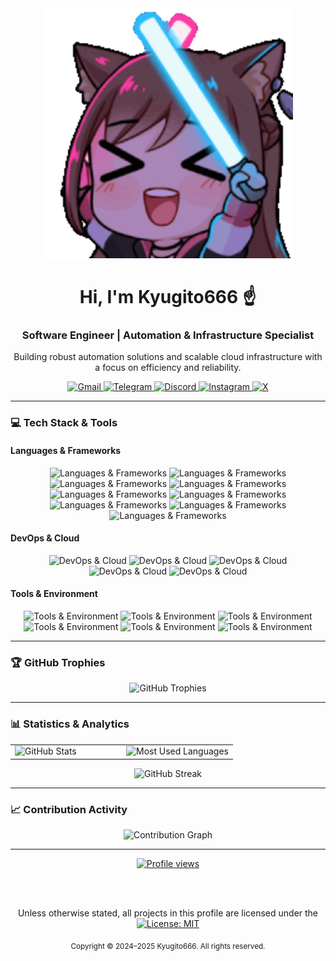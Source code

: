 <div align="center">
  <img src="https://raw.githubusercontent.com/Kyugito666/Kyugito666/main/assets/duong2.gif?raw=true" width="400" autoplay loop muted playsinline/>
</div>

<div align="center">
  <h1>Hi, I'm Kyugito666 ☝️</h1>
  <h3>Software Engineer | Automation & Infrastructure Specialist</h3>
  <p>Building robust automation solutions and scalable cloud infrastructure with a focus on efficiency and reliability.</p>
</div>

<div align="center">
  <a href="mailto:siti007.sj@gmail.com">
    <img src="https://img.shields.io/badge/Gmail-D14836?style=for-the-badge&logo=gmail&logoColor=white" alt="Gmail"/>
  </a>
  <a href="https://t.me/i011100110110010101100101u" target="_blank">
    <img src="https://img.shields.io/badge/Telegram-2CA5E0?style=for-the-badge&logo=telegram&logoColor=white" alt="Telegram"/>
  </a>
  <a href="https://discordapp.com/users/493694594060648450" target="_blank">
    <img src="https://img.shields.io/badge/Discord-5865F2?style=for-the-badge&logo=discord&logoColor=white" alt="Discord"/>
  </a>
  <a href="https://instagram.com/galangaditiao" target="_blank">
    <img src="https://img.shields.io/badge/Instagram-E4405F?style=for-the-badge&logo=instagram&logoColor=white" alt="Instagram"/>
  </a>
  <a href="https://x.com/Dontsuspendpls0" target="_blank">
    <img src="https://img.shields.io/badge/X (Twitter)-000000?style=for-the-badge&logo=x&logoColor=white" alt="X"/>
  </a>
</div>

---

### 💻 Tech Stack & Tools

#### Languages & Frameworks
<p align="center">
  <img src="https://img.shields.io/badge/Bash-4EAA25?style=for-the-badge&logo=gnu-bash&logoColor=white" alt="Languages & Frameworks"/>
  <img src="https://img.shields.io/badge/C%23-239120?style=for-the-badge&logo=csharp&logoColor=white" alt="Languages & Frameworks"/>
  <img src="https://img.shields.io/badge/C++-00599C?style=for-the-badge&logo=cplusplus&logoColor=white" alt="Languages & Frameworks"/>
  <img src="https://img.shields.io/badge/Go-00ADD8?style=for-the-badge&logo=go&logoColor=white" alt="Languages & Frameworks"/>
  <img src="https://img.shields.io/badge/JavaScript-F7DF1E?style=for-the-badge&logo=javascript&logoColor=black" alt="Languages & Frameworks"/>
  <img src="https://img.shields.io/badge/Kotlin-7F52FF?style=for-the-badge&logo=kotlin&logoColor=white" alt="Languages & Frameworks"/>
  <img src="https://img.shields.io/badge/Python-3776AB?style=for-the-badge&logo=python&logoColor=white" alt="Languages & Frameworks"/>
  <img src="https://img.shields.io/badge/Ruby-CC342D?style=for-the-badge&logo=ruby&logoColor=white" alt="Languages & Frameworks"/>
  <img src="https://img.shields.io/badge/Rust-000000?style=for-the-badge&logo=rust&logoColor=white" alt="Languages & Frameworks"/>
</p>

#### DevOps & Cloud
<p align="center">
  <img src="https://img.shields.io/badge/AWS-232F3E?style=for-the-badge&logo=amazon-aws&logoColor=white" alt="DevOps & Cloud"/>
  <img src="https://img.shields.io/badge/Ansible-EE0000?style=for-the-badge&logo=ansible&logoColor=white" alt="DevOps & Cloud"/>
  <img src="https://img.shields.io/badge/GitHub_Actions-2088FF?style=for-the-badge&logo=github-actions&logoColor=white" alt="DevOps & Cloud"/>
  <img src="https://img.shields.io/badge/Kubernetes-326CE5?style=for-the-badge&logo=kubernetes&logoColor=white" alt="DevOps & Cloud"/>
  <img src="https://img.shields.io/badge/Terraform-7B42BC?style=for-the-badge&logo=terraform&logoColor=white" alt="DevOps & Cloud"/>
</p>

#### Tools & Environment
<p align="center">
  <img src="https://img.shields.io/badge/Git-F05032?style=for-the-badge&logo=git&logoColor=white" alt="Tools & Environment"/>
  <img src="https://img.shields.io/badge/GitHub-181717?style=for-the-badge&logo=github&logoColor=white" alt="Tools & Environment"/>
  <img src="https://img.shields.io/badge/Linux-FCC624?style=for-the-badge&logo=linux&logoColor=black" alt="Tools & Environment"/>
  <img src="https://img.shields.io/badge/Node.js-339933?style=for-the-badge&logo=node.js&logoColor=white" alt="Tools & Environment"/>
  <img src="https://img.shields.io/badge/PostgreSQL-4169E1?style=for-the-badge&logo=postgresql&logoColor=white" alt="Tools & Environment"/>
  <img src="https://img.shields.io/badge/VS_Code-007ACC?style=for-the-badge&logo=visual-studio-code&logoColor=white" alt="Tools & Environment"/>
</p>

---

### 🏆 GitHub Trophies

<p align="center">
  <img src="https://github-profile-trophy.vercel.app/?username=Kyugito666&theme=dracula&no-frame=true&no-bg=true&margin-w=4" alt="GitHub Trophies"/>
</p>

---

### 📊 Statistics & Analytics

<table>
  <tr>
    <td valign="top" width="50%">
      <img src="https://github-readme-stats.vercel.app/api?username=Kyugito666&show_icons=true&theme=dracula&hide_border=true&include_all_commits=true&count_private=true" alt="GitHub Stats"/>
    </td>
    <td valign="top" width="50%">
      <img src="https://github-readme-stats.vercel.app/api/top-langs/?username=Kyugito666&layout=compact&theme=dracula&hide_border=true&langs_count=10&card_width=400&exclude_repo=repo1,repo2" alt="Most Used Languages"/>
    </td>
  </tr>
</table>

<p align="center">
  <img src="https://github-readme-streak-stats.herokuapp.com?user=Kyugito666&theme=dracula&hide_border=true&border_radius=5" alt="GitHub Streak"/>
</p>

---

### 📈 Contribution Activity

<p align="center">
  <img src="https://github-readme-activity-graph.vercel.app/graph?username=Kyugito666&theme=dracula&hide_border=true&area=true" alt="Contribution Graph"/>
</p>

---

<div align="center">

<a href="https://github.com/Kyugito666">
  <img src="https://komarev.com/ghpvc/?username=Kyugito666&label=PROFILE%20VIEWS&color=blueviolet&style=for-the-badge" alt="Profile views"/>
</a>

<br><br>

<p>
  Unless otherwise stated, all projects in this profile are licensed under the<br/>
  <a href="https://opensource.org/licenses/MIT">
    <img src="https://img.shields.io/badge/License-MIT-yellow?style=for-the-badge" alt="License: MIT"/>
  </a>
</p>

<sub>Copyright © 2024–2025 Kyugito666. All rights reserved.</sub>

</div>
